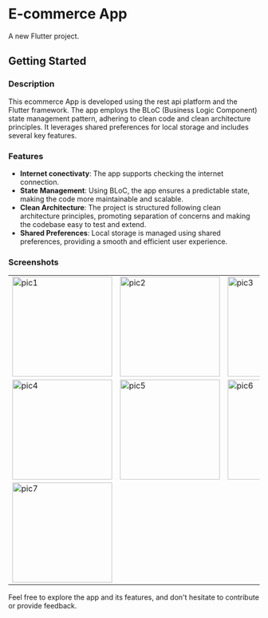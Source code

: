 # E-commerce App

A new Flutter project.

## Getting Started

### Description

This ecommerce App is developed using the rest api platform and the Flutter framework. The app employs the BLoC (Business Logic Component) state management pattern, adhering to clean code and clean architecture principles. It leverages shared preferences for local storage and includes several key features.

### Features

- **Internet conectivaty**: The app supports checking the internet connection.
- **State Management**: Using BLoC, the app ensures a predictable state, making the code more maintainable and scalable.
- **Clean Architecture**: The project is structured following clean architecture principles, promoting separation of concerns and making the codebase easy to test and extend.
- **Shared Preferences**: Local storage is managed using shared preferences, providing a smooth and efficient user experience.
  
### Screenshots

<table>
  <tr>
    <td><img src="https://github.com/user-attachments/assets/9c8e8a85-1cb9-4466-9481-0e129606a942" alt="pic1" width="200"/></td>
    <td><img src="https://github.com/user-attachments/assets/71b5a706-2e27-45e7-8b5a-d7fb9a0d3830" alt="pic2" width="200"/></td>
    <td><img src="https://github.com/user-attachments/assets/fdbe5af8-190a-4502-ae3e-abe01a4c647c" alt="pic3" width="200"/></td>
  </tr>
  <tr>
    <td><img src="https://github.com/user-attachments/assets/69e3e1e1-3a20-4e5f-a6c3-73dd0f3645d0" alt="pic4" width="200"/></td>
    <td><img src="https://github.com/user-attachments/assets/dec365d1-3356-4ed9-a952-196f9ef165ca" alt="pic5" width="200"/></td>
    <td><img src="https://github.com/user-attachments/assets/47c0117a-ebb0-4aa5-a7c9-d0fa5daa7241" alt="pic6" width="200"/></td>
  </tr>
  <tr>
    <td><img src="https://github.com/user-attachments/assets/c2714997-1fef-46f5-ac02-2fcb5fd4c79a" alt="pic7" width="200"/></td>

</table>

Feel free to explore the app and its features, and don't hesitate to contribute or provide feedback.

